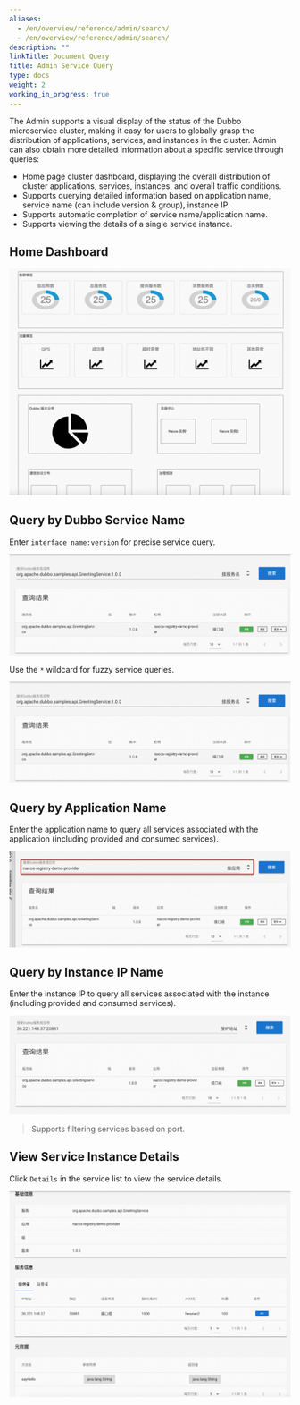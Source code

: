```yaml
---
aliases:
  - /en/overview/reference/admin/search/
  - /en/overview/reference/admin/search/
description: ""
linkTitle: Document Query
title: Admin Service Query
type: docs
weight: 2
working_in_progress: true
---
```


The Admin supports a visual display of the status of the Dubbo microservice cluster, making it easy for users to globally grasp the distribution of applications, services, and instances in the cluster. Admin can also obtain more detailed information about a specific service through queries:
* Home page cluster dashboard, displaying the overall distribution of cluster applications, services, instances, and overall traffic conditions.
* Supports querying detailed information based on application name, service name (can include version & group), instance IP.
* Supports automatic completion of service name/application name.
* Supports viewing the details of a single service instance.

## Home Dashboard

![admin-dashboard](/imgs/v3/reference/admin/console/dashboard.png)

## Query by Dubbo Service Name

Enter `interface name:version` for precise service query.

![admin-search-service](/imgs/v3/reference/admin/console/admin-search-service.png)

Use the `*` wildcard for fuzzy service queries.

![admin-search-service2](/imgs/v3/reference/admin/console/admin-search-service.png)

## Query by Application Name

Enter the application name to query all services associated with the application (including provided and consumed services).

![admin-search-application](/imgs/v3/reference/admin/console/admin-search-application.png)

## Query by Instance IP Name

Enter the instance IP to query all services associated with the instance (including provided and consumed services).

![admin-search-ip](/imgs/v3/reference/admin/console/admin-search-ip.png)

> Supports filtering services based on port.

## View Service Instance Details

Click `Details` in the service list to view the service details.

![admin-search-service-detail](/imgs/v3/reference/admin/console/admin-search-service-detail.png)

